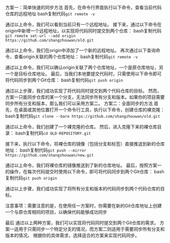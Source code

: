 方案一：简单快速的同步方法
首先，在命令行界面执行以下命令，查看当前代码仓库的远程地址
bash复制代码`git remote -v`

通过以上命令，我们可以看到当前只有一个远程地址。
接下来，通过以下命令在origin中新增一个远程地址，以实现将代码同时提交到两个仓库：
bash复制代码`git remote set-url --add origin https://github.com/shangzhouwan/old.git`

通过以上命令，我们在origin中添加了一个新的远程地址。
再次通过以下查询命令，查看origin关联的两个仓库地址：
bash复制代码`git remote -v`

通过以上命令，我们可以确认origin关联了两个仓库地址，一个是原仓库地址，另一个是目标仓库地址。
最后，当我们本地要提交代码时，只需使用以下命令即可将代码同步到两个Git仓库：
bash复制代码`git push origin`

通过以上步骤，我们成功实现了将代码同时提交到两个代码仓库的目标。
然而，方案一只能同步仓库的某一个分支，无法同步所有分支和版本。如果你的项目需要同步所有分支和版本，那么我们可以采用方案二。
方案二：全面同步的方法
首先，在桌面或其他位置打开一个命令行工具，执行以下命令，创建仓库的裸克隆：
bash复制代码`git clone --bare https://github.com/shangzhouwan/old.git`

通过以上命令，我们创建了一个裸克隆的仓库。
然后，进入克隆下来的裸仓库目录：
bash复制代码`cd OLD-REPOSITORY.git`

接下来，执行以下命令，将裸仓库的镜像（包括分支和标签）直接推送到新的仓库地址：
bash复制代码`git push --mirror https://github.com/shangzhouwan/new.git`

通过以上命令，我们将裸仓库的镜像推送到了新的仓库地址。
最后，按照方案一的操作，在每次代码提交时使用以下命令，即可将代码同步到两个Git仓库：
bash复制代码`git push origin`

通过以上步骤，我们成功实现了将所有分支和版本的代码同步到两个代码仓库的目标。

注意事项：需要注意的是，在使用任一方案时，你需要在新的Git仓库地址上创建一个与原仓库相同的项目，以确保代码能够成功同步

最后
通过以上两种方案，我们可以实现将代码同时提交到两个Git仓库的需求。
方案一适用于只需同步一个特定分支的情况，而方案二则适用于需要同步所有分支和版本的情况。
根据你的具体需求，选择适合的方案来实现代码同步。